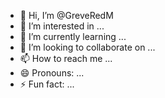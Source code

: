 - 👋 Hi, I’m @GreveRedM
- 👀 I’m interested in ...
- 🌱 I’m currently learning ...
- 💞️ I’m looking to collaborate on ...
- 📫 How to reach me ...
- 😄 Pronouns: ...
- ⚡ Fun fact: ...

<!---
GreveRedM/GreveRedM is a ✨ special ✨ repository because its `README.md` (this file) appears on your GitHub profile.
You can click the Preview link to take a look at your changes.
--->
